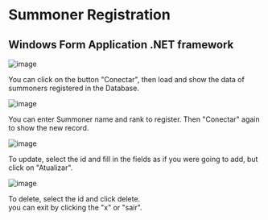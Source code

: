 # Summoner Registration

## Windows Form Application .NET framework

![image](https://user-images.githubusercontent.com/93548287/162595062-8c1edd20-16a0-4406-a387-4f200c062212.png)

You can click on the button "Conectar", then load and show the data of summoners registered in the Database.

![image](https://user-images.githubusercontent.com/93548287/162595705-40697f03-516c-48d7-a91c-5bcf07bff015.png)

You can enter Summoner name and rank to register. Then "Conectar" again to show the new record.

![image](https://user-images.githubusercontent.com/93548287/162595723-8777946d-a00b-4b4b-b0fe-260ae59af953.png)

To update, select the id and fill in the fields as if you were going to add, but click on "Atualizar".

![image](https://user-images.githubusercontent.com/93548287/162595802-42bbd573-18b9-4bf5-a3ad-5b20075f912f.png)

To delete, select the id and click delete.
<br/>
you can exit by clicking the "x" or "sair".

